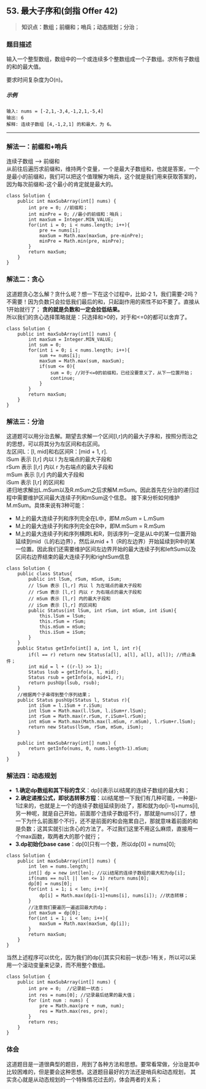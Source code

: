 ## 53. 最大子序和(剑指 Offer 42)

> **知识点：数组；前缀和；哨兵；动态规划；分治**；
### 题目描述

输入一个整型数组，数组中的一个或连续多个整数组成一个子数组。求所有子数组的和的最大值。

要求时间复杂度为O(n)。

##### 示例

```
输入: nums = [-2,1,-3,4,-1,2,1,-5,4]
输出: 6
解释: 连续子数组 [4,-1,2,1] 的和最大，为 6。
```
---

### 解法一：前缀和+哨兵

连续子数组 --> 前缀和     
从前往后遍历求前缀和，维持两个变量，一个是最大子数组和，也就是答案，一个是最小的前缀和，我们可以把这个值理解为哨兵，这个就是我们用来获取答案的，因为每次前缀和-这个最小的肯定就是最大的。

```
class Solution {
    public int maxSubArray(int[] nums) {
        int pre = 0; //前缀和；
        int minPre = 0; //最小的前缀和：哨兵；
        int maxSum = Integer.MIN_VALUE;
        for(int i = 0; i < nums.length; i++){
            pre += nums[i];
            maxSum = Math.max(maxSum, pre-minPre);
            minPre = Math.min(pre, minPre);
        }
        return maxSum;
    }
}
``` 

### 解法二：贪心    

这道题贪心怎么解？贪什么呢？想一下在这个过程中，比如-2 1，我们需要-2吗？不需要！因为负数只会拉低我们最后的和，只起副作用的索性不如不要了。直接从1开始就行了； **贪的就是负数和一定会拉低结果。**   
所以我们的贪心选择策略就是：只选择和>0的，对于和<=0的都可以舍弃了。

```
class Solution {
    public int maxSubArray(int[] nums) {
        int maxSum = Integer.MIN_VALUE;
        int sum = 0;
        for(int i = 0; i < nums.length; i++){
            sum += nums[i];
            maxSum = Math.max(sum, maxSum);
            if(sum <= 0){
                sum = 0; //对于<=0的前缀和，已经没要意义了，从下一位置开始；
                continue;
            }
        }
        return maxSum;
    }
}
```   

### 解法三：分治    

这道题可以用分治去解。期望去求解一个区间[l,r]内的最大子序和，按照分而治之的思想，可以将其分为左区间和右区间。    
左区间L：[l, mid]和右区间R：[mid + 1, r].    
lSum 表示 [l,r] 内以 l 为左端点的最大子段和      
rSum 表示 [l,r] 内以 r 为右端点的最大子段和     
mSum 表示 [l,r] 内的最大子段和     
iSum 表示 [l,r] 的区间和     
递归地求解出L.mSum以及R.mSum之后求解M.mSum。因此首先在分治的递归过程中需要维护区间最大连续子列和mSum这个信息。
接下来分析如何维护M.mSum。具体来说有3种可能：

- M上的最大连续子列和序列完全在L中，即M.mSum = L.mSum
- M上的最大连续子列和序列完全在R中，即M.mSum = R.mSum
- M上的最大连续子列和序列横跨L和R，则该序列一定是从L中的某一位置开始延续到mid（L的右边界），然后从mid + 1（R的左边界）开始延续到R中的某一位置。因此我们还需要维护区间左边界开始的最大连续子列和leftSum以及区间右边界结束的最大连续子列和rightSum信息

```
class Solution {
    public class Status{
        public int lSum, rSum, mSum, iSum;
        // lSum 表示 [l,r] 内以 l 为左端点的最大子段和
        // rSum 表示 [l,r] 内以 r 为右端点的最大子段和
        // mSum 表示 [l,r] 内的最大子段和
        // iSum 表示 [l,r] 的区间和
        public Status(int lSum, int rSum, int mSum, int iSum){
            this.lSum = lSum;
            this.rSum = rSum;
            this.mSum = mSum;
            this.iSum = iSum;
        }
    }
    public Status getInfo(int[] a, int l, int r){
        if(l == r) return new Status(a[l], a[l], a[l], a[l]); //终止条件；
        int mid = l + ((r-l) >> 1);
        Status lsub = getInfo(a, l, mid);
        Status rsub = getInfo(a, mid+1, r);
        return pushUp(lsub, rsub); 
    }
    //根据两个子串得到整个序列结果；
    public Status pushUp(Status l, Status r){
        int iSum = l.iSum + r.iSum;
        int lSum = Math.max(l.lSum, l.iSum+r.lSum);
        int rSum = Math.max(r.rSum, r.iSum+l.rSum);
        int mSum = Math.max(Math.max(l.mSum, r.mSum), l.rSum+r.lSum);
        return new Status(lSum, rSum, mSum, iSum);
    }

    public int maxSubArray(int[] nums) {
        return getInfo(nums, 0, nums.length-1).mSum;
    }
}
```


### 解法四：动态规划  

- **1.确定dp数组和其下标的含义**：dp[i]表示以i结尾的连续子数组的最大和；
- **2.确定递推公式，即状态转移方程**：以i结尾想一下我们有几种可能，一种是i-1过来的，也就是上一个的连续子数组延续到i处了，那和就为dp[i-1]+nums[i],另一种呢，就是自己开始，前面那个连续子数组不行，那就是nums[i]了，想一下为什么前面那个不行，还不是前面的和会拖累自己，那就意味着前面的和是负数；这其实就引出贪心的方法了。不过我们这里不用这么麻烦，直接用一个max函数，取两者大的那个就行；
- **3.dp初始化base case**：dp[0]只有一个数，所以dp[0] = nums[0];

```
class Solution {
    public int maxSubArray(int[] nums) {
        int len = nums.length;
        int[] dp = new int[len]; //以i结尾的连续子数组的最大和为dp[i];
        if(nums == null || len <= 1) return nums[0];
        dp[0] = nums[0];
        for(int i = 1; i < len; i++){
            dp[i] = Math.max(dp[i-1]+nums[i], nums[i]); //状态转移；
        }
        //注意我们要遍历一遍返回最大的dp；
        int maxSum = dp[0];
        for(int i = 1; i < len; i++){
            maxSum = Math.max(maxSum, dp[i]);
        }
        return maxSum;
    }
}
```
当然上述程序可以优化，因为我们的dp[i]其实只和前一状态i-1有关，所以可以采用一个滚动变量来记录，而不用整个数组。 
```
class Solution {
    public int maxSubArray(int[] nums) {
        int pre = 0;  //记录前一状态；
        int res = nums[0]; //记录最后结果的最大值；
        for (int num : nums) {
            pre = Math.max(pre + num, num);
            res = Math.max(res, pre);
        }
        return res;
    }
}
```   

### 体会

这道题目是一道很典型的题目，用到了各种方法和思想。要常看常做，分治是其中比较困难的，但是要会这种思想。这道题目最好的方法还是哨兵和动态规划， 其实贪心就是从动态规划的一个特殊情况过去的，体会两者的关系；
